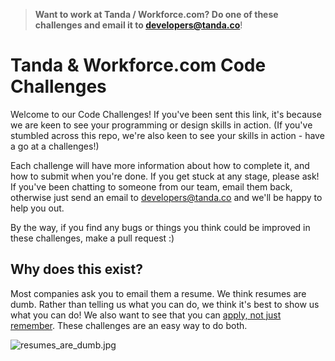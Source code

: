 > **Want to work at Tanda / Workforce.com? Do one of these challenges and email it to developers@tanda.co**!

Tanda & Workforce.com Code Challenges
=================================

Welcome to our Code Challenges! If you've been sent this link, it's because we are keen to see your programming or design skills in action. (If you've stumbled across this repo, we're also keen to see your skills in action - have a go at a challenges!)

Each challenge will have more information about how to complete it, and how to submit when you're done. If you get stuck at
any stage, please ask! If you've been chatting to someone from our team, email them back, otherwise just send an email to developers@tanda.co
and we'll be happy to help you out.

By the way, if you find any bugs or things you think could be improved in these challenges, make a pull request :)

## Why does this exist?

Most companies ask you to email them a resume. We think resumes are dumb. Rather than telling us what you can do, we think it's best to show us what you can do! We also want to see that you can [apply, not just remember](https://blog.testdome.com/blooms-taxonomy/). These challenges are an easy way to do both.

![resumes_are_dumb.jpg](https://user-images.githubusercontent.com/509837/37746609-c8bfff9e-2dc6-11e8-9228-5d1772ff50d6.JPG)
